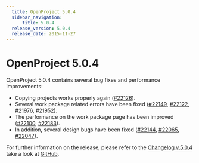 ```yaml
---
  title: OpenProject 5.0.4
  sidebar_navigation:
      title: 5.0.4
  release_version: 5.0.4
  release_date: 2015-11-27
---
```



# OpenProject 5.0.4

OpenProject 5.0.4 contains several bug fixes and performance
improvements:

  - Copying projects works properly again
    ([\#22126](https://community.openproject.org/work_packages/22126/activity)).
  - Several work package related errors have been fixed
    ([\#22149](https://community.openproject.org/work_packages/22149/activity),
    [\#22122](https://community.openproject.org/work_packages/22122/activity),
    [\#21976](https://community.openproject.org/work_packages/21976/activity),
    [\#21952](https://community.openproject.org/work_packages/21952/activity)).
  - The performance on the work package page has been improved
    ([\#22100](https://community.openproject.org/work_packages/22100/activity),
    [\#22183](https://community.openproject.org/work_packages/22183/activity)).
  - In addition, several design bugs have been fixed
    ([\#22144](https://community.openproject.org/work_packages/22144/activity),
    [\#22065](https://community.openproject.org/work_packages/22065/activity),
    [\#22047](https://community.openproject.org/work_packages/22047/activity)).

For further information on the release, please refer to the [Changelog
v.5.0.4](https://community.openproject.org/versions/779) take a look at
[GitHub](https://github.com/opf/openproject/tree/v5.0.4).


